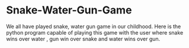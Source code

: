 # Snake-Water-Gun-Game
We all have played snake, water gun game in our childhood. Here is the python program capable of playing this game with the user where snake wins over water , gun win over snake and water wins over gun.

